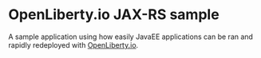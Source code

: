 # OpenLiberty.io JAX-RS sample

A sample application using how easily JavaEE applications can be ran and rapidly redeployed with [OpenLiberty.io](https://openliberty.io/).